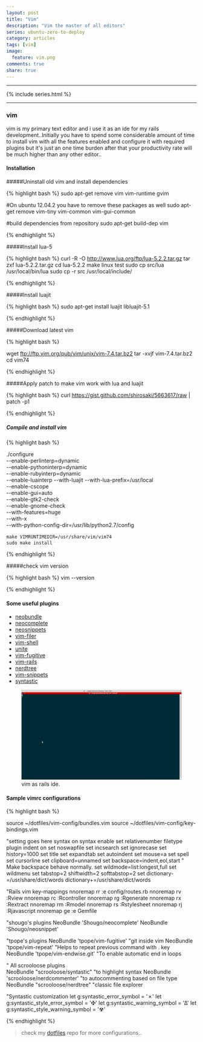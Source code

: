 ```yaml
---
layout: post
title: "Vim"
description: "Vim the master of all editors"
series: ubuntu-zero-to-deploy
category: articles
tags: [vim]
image:
  feature: vim.png
comments: true
share: true
---
```

* * *
{% include series.html %}
* * *

### vim

   vim is my primary text editor and i use it as an ide for my rails development..Initially you have to spend some considerable amount of time to install vim with all the features enabled and configure it with required plugins but it's just an one time burden after that your productivity rate will be much higher than any other editor..

#### Installation

#####Uninstall old vim and install dependencies

{% highlight bash %}
  sudo apt-get remove vim vim-runtime gvim 
  
  #On ubuntu  12.04.2 you have to remove these packages as well
  sudo apt-get remove vim-tiny vim-common vim-gui-common
  
  #build dependencies from repository
  sudo apt-get build-dep vim

{% endhighlight %}

#####Install lua-5

{% highlight bash %}
  curl -R -O http://www.lua.org/ftp/lua-5.2.2.tar.gz
  tar zxf lua-5.2.2.tar.gz
  cd lua-5.2.2
  make linux test
  sudo cp src/lua /usr/local/bin/lua
  sudo cp -r src /usr/local/include/

{% endhighlight %}

#####Install luajit

{% highlight bash %}
  sudo apt-get install luajit libluajit-5.1

{% endhighlight %}

#####Download latest vim

{% highlight bash %}

  wget ftp://ftp.vim.org/pub/vim/unix/vim-7.4.tar.bz2
  tar -xvjf  vim-7.4.tar.bz2
  cd vim74

{% endhighlight %}

#####Apply patch to make vim work with lua and luajit

{% highlight bash %}
  curl https://gist.github.com/shirosaki/5663617/raw | patch -p1

{% endhighlight %}

##### Compile and install vim

{% highlight bash %}

./configure \
    --enable-perlinterp=dynamic \
    --enable-pythoninterp=dynamic \
    --enable-rubyinterp=dynamic \
    --enable-luainterp --with-luajit --with-lua-prefix=/usr/local \
    --enable-cscope \
    --enable-gui=auto \
    --enable-gtk2-check \
    --enable-gnome-check \
    --with-features=huge \
    --with-x \
    --with-python-config-dir=/usr/lib/python2.7/config

    make VIMRUNTIMEDIR=/usr/share/vim/vim74
    sudo make install

{% endhighlight %}

#####check vim version

{% highlight bash %}
  vim --version

{% endhighlight %}

#### Some useful plugins
* [neobundle](https://github.com/Shougo/neobundle.vim)
* [neocomplete](https://github.com/Shougo/neocomplete.vim)
* [neosnippets](https://github.com/Shougo/neosnippet.vim)
* [vim-filer](https://github.com/Shougo/vimfiler.vim)
* [vim-shell](https://github.com/Shougo/vimshell.vim)
* [unite](https://github.com/Shougo/unite.vim)
* [vim-fugitive](https://github.com/tpope/vim-fugitive)
* [vim-rails](https://github.com/tpope/vim-rails)
* [nerdtree](https://github.com/scrooloose/nerdtree)
* [vim-snippets](https://github.com/honza/vim-snippets)
* [syntastic](https://github.com/scrooloose/syntastic)


<figure>
  <img src="/images/vim.gif">
  <figcaption><a href="http://github.com/rajanand02" title="Vim as rails ide"></a>vim as rails ide.</figcaption>
</figure>

#### Sample vimrc configurations

{% highlight bash %}

  source ~/dotfiles/vim-config/bundles.vim
  source ~/dotfiles/vim-config/key-bindings.vim

  "setting goes here
  syntax on
  syntax enable
  set relativenumber
  filetype plugin indent on 
  set noswapfile
  set incsearch
  set ignorecase
  set history=1000
  set title
  set expandtab
  set autoindent
  set mouse=a
  set spell
  set cursorline
  set clipboard=unnamed
  set backspace=indent,eol,start " Make backspace behave normally.
  set wildmode=list:longest,full
  set wildmenu
  set tabstop=2 shiftwidth=2 softtabstop=2
  set dictionary-=/usr/share/dict/words dictionary+=/usr/share/dict/words

  "Rails vim key-mappings
  nnoremap <leader>rr :e config/routes.rb<CR>
  nnoremap <leader>rv :Rview<space>
  nnoremap <leader>rc :Rcontroller<space>
  nnoremap <leader>rg :Rgenerate<space>
  nnoremap <leader>rx :Rextract<space>
  nnoremap <leader>rm :Rmodel<space>
  nnoremap <leader>rs :Rstylesheet<space>
  nnoremap <leader>rj :Rjavascript<space>
  nnoremap <leader>ge :e Gemfile<CR>

  "shougo's plugins
  NeoBundle 'Shougo/neocomplete'
  NeoBundle 'Shougo/neosnippet'

  "tpope's plugins
  NeoBundle 'tpope/vim-fugitive'                     "git inside vim
  NeoBundle 'tpope/vim-repeat'                       "Helps to repeat previous command with . key
  NeoBundle 'tpope/vim-endwise.git'                  "To enable automatic end in loops

  " All scrooloose plugins  
  NeoBundle "scrooloose/syntastic"                   "to highlight syntax
  NeoBundle 'scrooloose/nerdcommenter'               "to autocommenting based on file type
  NeoBundle "scrooloose/nerdtree"                    "classic file explorer

  "Syntastic customization
  let g:syntastic_error_symbol = '✗'
  let g:syntastic_style_error_symbol = '✠'
  let g:syntastic_warning_symbol = '∆'
  let g:syntastic_style_warning_symbol = '☢'

{% endhighlight %}
> check my [dotfiles](https://github.com/rajanand02/dotfiles/tree/master/vim-config) repo for more configurations..
